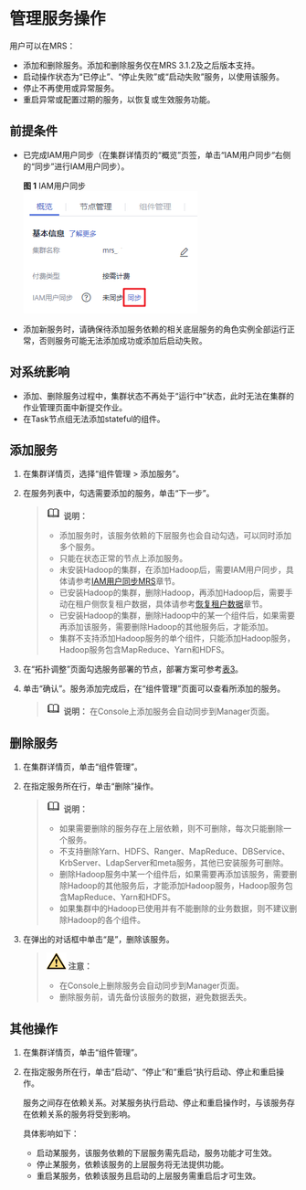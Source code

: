 # 管理服务操作<a name="mrs_01_0203"></a>

用户可以在MRS：

-   添加和删除服务。添加和删除服务仅在MRS 3.1.2及之后版本支持。
-   启动操作状态为“已停止”、“停止失败”或“启动失败”服务，以使用该服务。
-   停止不再使用或异常服务。
-   重启异常或配置过期的服务，以恢复或生效服务功能。

## 前提条件<a name="section19851821141510"></a>

-   已完成IAM用户同步（在集群详情页的“概览”页签，单击“IAM用户同步“右侧的“同步”进行IAM用户同步）。

    **图 1**  IAM用户同步<a name="zh-cn_topic_0173397554_zh-cn_topic_0173397446_fig147531617121511"></a>  
    ![](figures/IAM用户同步.png "IAM用户同步")

-   添加新服务时，请确保待添加服务依赖的相关底层服务的角色实例全部运行正常，否则服务可能无法添加成功或添加后启动失败。

## 对系统影响<a name="section18001991868"></a>

-   添加、删除服务过程中，集群状态不再处于“运行中”状态，此时无法在集群的作业管理页面中新提交作业。
-   在Task节点组无法添加stateful的组件。

## 添加服务<a name="section1816210413478"></a>

1.  在集群详情页，选择“组件管理 \> 添加服务”。
2.  在服务列表中，勾选需要添加的服务，单击“下一步”。

    >![](public_sys-resources/icon-note.gif) **说明：** 
    >-   添加服务时，该服务依赖的下层服务也会自动勾选，可以同时添加多个服务。
    >-   只能在状态正常的节点上添加服务。
    >-   未安装Hadoop的集群，在添加Hadoop后，需要IAM用户同步，具体请参考[IAM用户同步MRS](IAM用户同步MRS.md)章节。
    >-   已安装Hadoop的集群，删除Hadoop，再添加Hadoop后，需要手动在租户侧恢复租户数据，具体请参考[恢复租户数据](恢复租户数据.md)章节。
    >-   已安装Hadoop的集群，删除Hadoop中的某一个组件后，如果需要再添加该服务，需要删除Hadoop的其他服务后，才能添加。
    >-   集群不支持添加Hadoop服务的单个组件，只能添加Hadoop服务，Hadoop服务包含MapReduce、Yarn和HDFS。

3.  在“拓扑调整”页面勾选服务部署的节点，部署方案可参考[表3](创建自定义拓扑集群.md#table985254743313)。
4.  单击“确认”。服务添加完成后，在“组件管理”页面可以查看所添加的服务。

    >![](public_sys-resources/icon-note.gif) **说明：** 
    >在Console上添加服务会自动同步到Manager页面。


## 删除服务<a name="section1222150144611"></a>

1.  在集群详情页，单击“组件管理”。
2.  在指定服务所在行，单击“删除”操作。

    >![](public_sys-resources/icon-note.gif) **说明：** 
    >-   如果需要删除的服务存在上层依赖，则不可删除，每次只能删除一个服务。
    >-   不支持删除Yarn、HDFS、Ranger、MapReduce、DBService、KrbServer、LdapServer和meta服务，其他已安装服务可删除。
    >-   删除Hadoop服务中某一个组件后，如果需要再添加该服务，需要删除Hadoop的其他服务后，才能添加Hadoop服务，Hadoop服务包含MapReduce、Yarn和HDFS。
    >-   如果集群中的Hadoop已使用并有不能删除的业务数据，则不建议删除Hadoop的各个组件。

3.  在弹出的对话框中单击“是”，删除该服务。

    >![](public_sys-resources/icon-caution.gif) **注意：** 
    >-   在Console上删除服务会自动同步到Manager页面。
    >-   删除服务前，请先备份该服务的数据，避免数据丢失。


## 其他操作<a name="section554138901949"></a>

1.  在集群详情页，单击“组件管理”。
2.  在指定服务所在行，单击“启动“、“停止“和“重启“执行启动、停止和重启操作。

    服务之间存在依赖关系。对某服务执行启动、停止和重启操作时，与该服务存在依赖关系的服务将受到影响。

    具体影响如下：

    -   启动某服务，该服务依赖的下层服务需先启动，服务功能才可生效。
    -   停止某服务，依赖该服务的上层服务将无法提供功能。
    -   重启某服务，依赖该服务且启动的上层服务需重启后才可生效。


